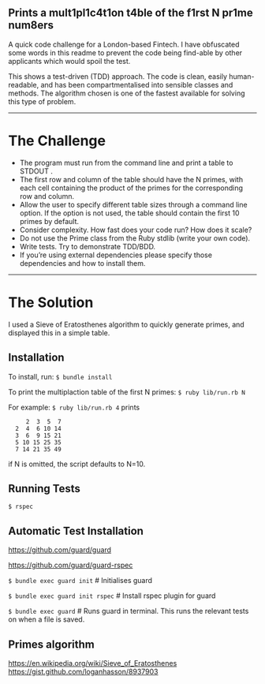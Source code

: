 ## Prints a mult1pl1c4t1on t4ble of the f1rst N pr1me num8ers

A quick code challenge for a London-based Fintech. I have obfuscated some words in this readme to prevent the code being find-able by other applicants which would spoil the test.

This shows a test-driven (TDD) approach. The code is clean, easily human-readable, and has been compartmentalised into sensible classes and methods. The algorithm chosen is one of the fastest available for solving this type of problem.

-------

# The Challenge

* The program must run from the command line and print a table to
STDOUT .
* The first row and column of the table should have the N primes, with each cell
containing the product of the primes for the corresponding row and column.
* Allow the user to specify different table sizes through a command line option. If the
option is not used, the table should contain the first 10 primes by default.
* Consider complexity. How fast does your code run? How does it scale?
* Do not use the Prime class from the Ruby stdlib (write your own code).
* Write tests. Try to demonstrate TDD/BDD.
* If you’re using external dependencies please specify those dependencies and how
to install them.

------

# The Solution

I used a Sieve of Eratosthenes algorithm to quickly generate primes, and displayed this in a simple table.

## Installation

To install, run:
`$ bundle install`

To print the multiplaction table of the first N primes:
`$ ruby lib/run.rb N`

For example: `$ ruby lib/run.rb 4` prints
```
     2  3  5  7
  2  4  6 10 14
  3  6  9 15 21
  5 10 15 25 35
  7 14 21 35 49
```

if N is omitted, the script defaults to N=10.

## Running Tests
`$ rspec`

## Automatic Test Installation

https://github.com/guard/guard

https://github.com/guard/guard-rspec

`$ bundle exec guard init` # Initialises guard

`$ bundle exec guard init rspec` # Install rspec plugin for guard

`$ bundle exec guard` # Runs guard in terminal. This runs the relevant tests on when a file is saved.


## Primes algorithm
https://en.wikipedia.org/wiki/Sieve_of_Eratosthenes
https://gist.github.com/loganhasson/8937903
